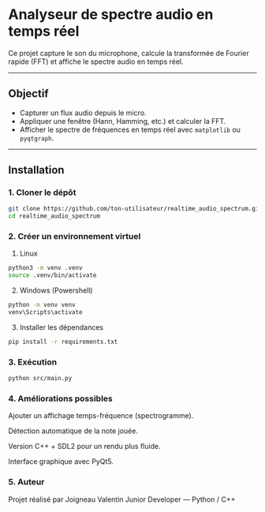 # Analyseur de spectre audio en temps réel

Ce projet capture le son du microphone, calcule la transformée de Fourier rapide (FFT) et affiche le spectre audio en temps réel.

---

## Objectif

- Capturer un flux audio depuis le micro.
- Appliquer une fenêtre (Hann, Hamming, etc.) et calculer la FFT.
- Afficher le spectre de fréquences en temps réel avec `matplotlib` ou `pyqtgraph`.

---

## Installation

### 1. Cloner le dépôt

```bash
git clone https://github.com/ton-utilisateur/realtime_audio_spectrum.git
cd realtime_audio_spectrum
```

### 2. Créer un environnement virtuel
1. Linux
```bash
python3 -m venv .venv
source .venv/bin/activate
```
2. Windows (Powershell)
```bash
python -m venv venv
venv\Scripts\activate
```

3. Installer les dépendances
```bash
pip install -r requirements.txt
```


### 3. Exécution
```bash
python src/main.py
```

### 4. Améliorations possibles

Ajouter un affichage temps-fréquence (spectrogramme).

Détection automatique de la note jouée.

Version C++ + SDL2 pour un rendu plus fluide.

Interface graphique avec PyQt5.


### 5. Auteur
Projet réalisé par Joigneau Valentin
Junior Developer — Python / C++